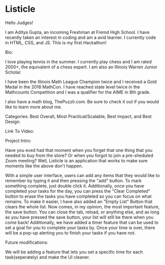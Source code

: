 # Listicle

Hello Judges! 

I am Aditya Gupta, an incoming Freshman at Fremd High School. I have recently taken an interest in coding and am a avid learner. I currently code in HTML, CSS, and JS. This is my first Hackathon!


Bio:

I love playing tennis in the summer. I currently play chess and I am rated 2000+, the equivalent of a chess expert. I am also an Illinois Warren Junior Scholar.

I have been the Illinois Math League Champion twice and I received a Gold Medal in the 2018 MathCon. I have reached state level twice in the Mathcounts Competition and I was a qualifier for the AIME in 8th grade.

I also have a math blog, ThePuzzlr.com. Be sure to check it out if you would like to learn more about me.


Categories: Best Overall, Most Practical/Scalable, Best Impact, and Best Design.

Link To Video: 

Project Intro:

Have you eved had that moment when you forget that one thing that you needed to buy from the store? Or when you forgot to join a pre-sheduled Zoom meeting? Well, Listicle is an application that works to make sure moments like the above don't happen. 

With a simple user interface, users can add any items that they would like to remember by typing it and then pressing the "add" button. To mark something complete, just double click it. Additionally, once you have completed your tasks for the day, you can press the "Clear Completed" button to erase the tasks you have completed so you can focus on what remains. To make it easier, I have also added an "Empty List" Button that clears the whole list. Now comes, in my opinion, the most important feature, the save button. You can close the tab, reload, or anything else, and as long as you have pressed the save button, your list will still be there when you come back! Additionally, we have added a timer feature that can be used to set a goal for you to complete your tasks by. Once your time is over, there will be a pop-up alerting you to finish your tasks if you have not. 

Future modifications:

We will be adding a feature that lets you set a specific time for each task(seperately) and make the UI cleaner.
